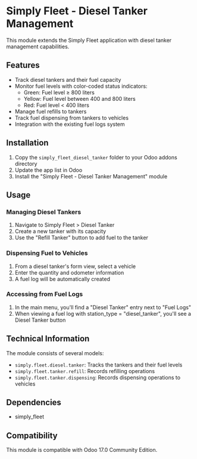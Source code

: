 # Simply Fleet - Diesel Tanker Management

This module extends the Simply Fleet application with diesel tanker management capabilities.

## Features

- Track diesel tankers and their fuel capacity
- Monitor fuel levels with color-coded status indicators:
  - Green: Fuel level ≥ 800 liters
  - Yellow: Fuel level between 400 and 800 liters
  - Red: Fuel level < 400 liters
- Manage fuel refills to tankers
- Track fuel dispensing from tankers to vehicles
- Integration with the existing fuel logs system

## Installation

1. Copy the `simply_fleet_diesel_tanker` folder to your Odoo addons directory
2. Update the app list in Odoo
3. Install the "Simply Fleet - Diesel Tanker Management" module

## Usage

### Managing Diesel Tankers

1. Navigate to Simply Fleet > Diesel Tanker
2. Create a new tanker with its capacity
3. Use the "Refill Tanker" button to add fuel to the tanker

### Dispensing Fuel to Vehicles

1. From a diesel tanker's form view, select a vehicle
2. Enter the quantity and odometer information
3. A fuel log will be automatically created

### Accessing from Fuel Logs

1. In the main menu, you'll find a "Diesel Tanker" entry next to "Fuel Logs"
2. When viewing a fuel log with station_type = "diesel_tanker", you'll see a Diesel Tanker button

## Technical Information

The module consists of several models:

- `simply.fleet.diesel.tanker`: Tracks the tankers and their fuel levels
- `simply.fleet.tanker.refill`: Records refilling operations
- `simply.fleet.tanker.dispensing`: Records dispensing operations to vehicles

## Dependencies

- simply_fleet

## Compatibility

This module is compatible with Odoo 17.0 Community Edition.